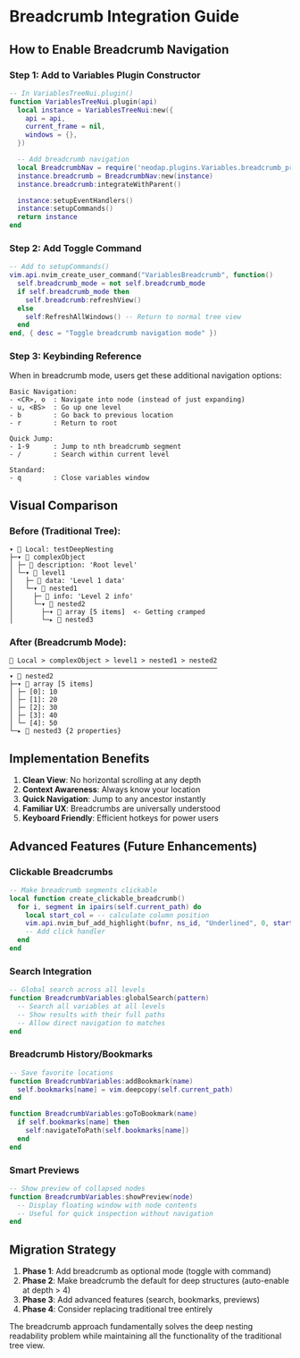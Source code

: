 # Breadcrumb Integration Guide

## How to Enable Breadcrumb Navigation

### Step 1: Add to Variables Plugin Constructor

```lua
-- In VariablesTreeNui.plugin()
function VariablesTreeNui.plugin(api)
  local instance = VariablesTreeNui:new({
    api = api,
    current_frame = nil,
    windows = {},
  })

  -- Add breadcrumb navigation
  local BreadcrumbNav = require('neodap.plugins.Variables.breadcrumb_prototype')
  instance.breadcrumb = BreadcrumbNav:new(instance)
  instance.breadcrumb:integrateWithParent()

  instance:setupEventHandlers()
  instance:setupCommands()
  return instance
end
```

### Step 2: Add Toggle Command

```lua
-- Add to setupCommands()
vim.api.nvim_create_user_command("VariablesBreadcrumb", function()
  self.breadcrumb_mode = not self.breadcrumb_mode
  if self.breadcrumb_mode then
    self.breadcrumb:refreshView()
  else
    self:RefreshAllWindows() -- Return to normal tree view
  end
end, { desc = "Toggle breadcrumb navigation mode" })
```

### Step 3: Keybinding Reference

When in breadcrumb mode, users get these additional navigation options:

```
Basic Navigation:
- <CR>, o  : Navigate into node (instead of just expanding)
- u, <BS>  : Go up one level
- b        : Go back to previous location
- r        : Return to root

Quick Jump:
- 1-9      : Jump to nth breadcrumb segment
- /        : Search within current level

Standard:
- q        : Close variables window
```

## Visual Comparison

### Before (Traditional Tree):
```
▾ 󰌾 Local: testDeepNesting
├─▾ 󰆩 complexObject
│ ├─ 󰀫 description: 'Root level'
│ └─▾ 󰆩 level1
│   ├─ 󰀫 data: 'Level 1 data'
│   └─▾ 󰆩 nested1
│     ├─ 󰀫 info: 'Level 2 info'
│     └─▾ 󰆩 nested2
│       ├─▾ 󰅪 array [5 items]  <- Getting cramped
│       └─▸ 󰆩 nested3
```

### After (Breadcrumb Mode):
```
📍 Local > complexObject > level1 > nested1 > nested2
────────────────────────────────────────────────────
▾ 󰆩 nested2
├─▾ 󰅪 array [5 items]
│ ├─ [0]: 10
│ ├─ [1]: 20
│ ├─ [2]: 30
│ ├─ [3]: 40
│ └─ [4]: 50
└─▸ 󰆩 nested3 {2 properties}
```

## Implementation Benefits

1. **Clean View**: No horizontal scrolling at any depth
2. **Context Awareness**: Always know your location
3. **Quick Navigation**: Jump to any ancestor instantly
4. **Familiar UX**: Breadcrumbs are universally understood
5. **Keyboard Friendly**: Efficient hotkeys for power users

## Advanced Features (Future Enhancements)

### Clickable Breadcrumbs
```lua
-- Make breadcrumb segments clickable
local function create_clickable_breadcrumb()
  for i, segment in ipairs(self.current_path) do
    local start_col = -- calculate column position
    vim.api.nvim_buf_add_highlight(bufnr, ns_id, "Underlined", 0, start_col, end_col)
    -- Add click handler
  end
end
```

### Search Integration
```lua
-- Global search across all levels
function BreadcrumbVariables:globalSearch(pattern)
  -- Search all variables at all levels
  -- Show results with their full paths
  -- Allow direct navigation to matches
end
```

### Breadcrumb History/Bookmarks
```lua
-- Save favorite locations
function BreadcrumbVariables:addBookmark(name)
  self.bookmarks[name] = vim.deepcopy(self.current_path)
end

function BreadcrumbVariables:goToBookmark(name)
  if self.bookmarks[name] then
    self:navigateToPath(self.bookmarks[name])
  end
end
```

### Smart Previews
```lua
-- Show preview of collapsed nodes
function BreadcrumbVariables:showPreview(node)
  -- Display floating window with node contents
  -- Useful for quick inspection without navigation
end
```

## Migration Strategy

1. **Phase 1**: Add breadcrumb as optional mode (toggle with command)
2. **Phase 2**: Make breadcrumb the default for deep structures (auto-enable at depth > 4)
3. **Phase 3**: Add advanced features (search, bookmarks, previews)
4. **Phase 4**: Consider replacing traditional tree entirely

The breadcrumb approach fundamentally solves the deep nesting readability problem while maintaining all the functionality of the traditional tree view.